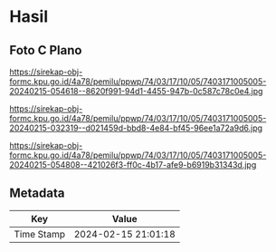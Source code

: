 # Hasil

## Foto C Plano

https://sirekap-obj-formc.kpu.go.id/4a78/pemilu/ppwp/74/03/17/10/05/7403171005005-20240215-054618--8620f991-94d1-4455-947b-0c587c78c0e4.jpg

https://sirekap-obj-formc.kpu.go.id/4a78/pemilu/ppwp/74/03/17/10/05/7403171005005-20240215-032319--d021459d-bbd8-4e84-bf45-96ee1a72a9d6.jpg

https://sirekap-obj-formc.kpu.go.id/4a78/pemilu/ppwp/74/03/17/10/05/7403171005005-20240215-054808--421026f3-ff0c-4b17-afe9-b6919b31343d.jpg


## Metadata

| Key        | Value               |
| ---------- | ------------------- |
| Time Stamp | 2024-02-15 21:01:18 |



